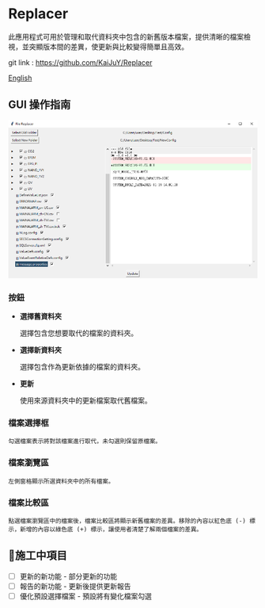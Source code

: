 # Replacer
此應用程式可用於管理和取代資料夾中包含的新舊版本檔案，提供清晰的檔案檢視，並突顯版本間的差異，使更新與比較變得簡單且高效。

git link : https://github.com/KaiJuY/Replacer

[English](README.md)
## GUI 操作指南
![alt text](Aserts/image.png)
### 按鈕
- **選擇舊資料夾**

    選擇包含您想要取代的檔案的資料夾。

- **選擇新資料夾**

    選擇包含作為更新依據的檔案的資料夾。

- **更新**

    使用來源資料夾中的更新檔案取代舊檔案。

### 檔案選擇框

    勾選檔案表示將對該檔案進行取代，未勾選則保留原檔案。

### 檔案瀏覽區

    左側窗格顯示所選資料夾中的所有檔案。

### 檔案比較區

    點選檔案瀏覽區中的檔案後，檔案比較區將顯示新舊檔案的差異。移除的內容以紅色底 (-) 標示，新增的內容以綠色底 (+) 標示，讓使用者清楚了解兩個檔案的差異。

## 🚧施工中項目

- [ ] 更新的新功能 - 部分更新的功能
- [ ] 報告的新功能 - 更新後提供更新報告
- [ ] 優化預設選擇檔案 - 預設將有變化檔案勾選